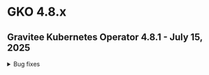 # GKO 4.8.x

## Gravitee Kubernetes Operator 4.8.1 - July 15, 2025
    
<details>
<summary>Bug fixes</summary>

  * Promotion between multiple clusters fails because of plan IDs dupplication [#10641](https://github.com/gravitee-io/issues/issues/10641)
</details>

